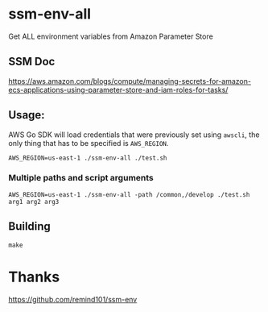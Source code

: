 # ssm-env-all
Get ALL environment variables from Amazon Parameter Store

## SSM Doc

https://aws.amazon.com/blogs/compute/managing-secrets-for-amazon-ecs-applications-using-parameter-store-and-iam-roles-for-tasks/

## Usage:

AWS Go SDK will load credentials that were previously set using `awscli`, the only
thing that has to be specified is `AWS_REGION`.

`AWS_REGION=us-east-1 ./ssm-env-all ./test.sh`

### Multiple paths and script arguments

`AWS_REGION=us-east-1 ./ssm-env-all -path /common,/develop ./test.sh arg1 arg2 arg3`


## Building


`make`


# Thanks

https://github.com/remind101/ssm-env
